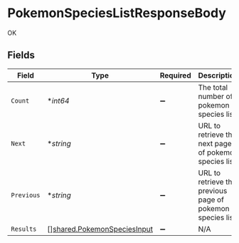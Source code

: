 # PokemonSpeciesListResponseBody

OK


## Fields

| Field                                                                             | Type                                                                              | Required                                                                          | Description                                                                       | Example                                                                           |
| --------------------------------------------------------------------------------- | --------------------------------------------------------------------------------- | --------------------------------------------------------------------------------- | --------------------------------------------------------------------------------- | --------------------------------------------------------------------------------- |
| `Count`                                                                           | **int64*                                                                          | :heavy_minus_sign:                                                                | The total number of pokemon species list.                                         | 3                                                                                 |
| `Next`                                                                            | **string*                                                                         | :heavy_minus_sign:                                                                | URL to retrieve the next page of pokemon species list.                            | https://pokeapi.co/api/v2/pokemon-species/?offset=20&limit=20                     |
| `Previous`                                                                        | **string*                                                                         | :heavy_minus_sign:                                                                | URL to retrieve the previous page of pokemon species list.                        |                                                                                   |
| `Results`                                                                         | [][shared.PokemonSpeciesInput](../../../pkg/models/shared/pokemonspeciesinput.md) | :heavy_minus_sign:                                                                | N/A                                                                               |                                                                                   |